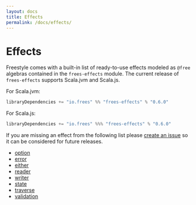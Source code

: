 ```yaml
---
layout: docs
title: Effects
permalink: /docs/effects/
---
```


# Effects

Freestyle comes with a built-in list of ready-to-use effects modeled as `@free` algebras contained in the `frees-effects` module. The current release of `frees-effects` supports Scala.jvm and Scala.js.

[comment]: # (Start Replace)

For Scala.jvm:

```scala
libraryDependencies += "io.frees" %% "frees-effects" % "0.6.0"
```

For Scala.js:

```scala
libraryDependencies += "io.frees" %%% "frees-effects" % "0.6.0"
```

[comment]: # (End Replace)

If you are missing an effect from the following list please [create an issue](https://github.com/47deg/freestyle/issues/new)
so it can be considered for future releases.

- [option](./option)
- [error](./error)
- [either](./either)
- [reader](./reader)
- [writer](./writer)
- [state](./state)
- [traverse](./traverse)
- [validation](./validation)